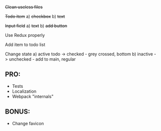 
 ~~Clean useless files~~

 ~~Todo item~~
a) ~~checkbox~~
b) ~~text~~

 ~~Input field~~
a) ~~text~~
b) ~~add button~~

 Use Redux properly

 Add item to todo list

 Change state
a) active todo -> checked - grey crossed, bottom
b) inactive -> unchecked - add to main, regular

PRO:
----
* Tests
* Localization
* Webpack "internals"

BONUS:
------
* Change favicon
